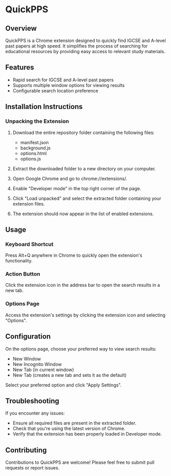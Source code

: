 # QuickPPS

## Overview
QuickPPS is a Chrome extension designed to quickly find IGCSE and A-level past papers at high speed. It simplifies the process of searching for educational resources by providing easy access to relevant study materials.

## Features
- Rapid search for IGCSE and A-level past papers
- Supports multiple window options for viewing results
- Configurable search location preference

## Installation Instructions

### Unpacking the Extension
1. Download the entire repository folder containing the following files:
   - manifest.json
   - background.js
   - options.html
   - options.js

2. Extract the downloaded folder to a new directory on your computer.

3. Open Google Chrome and go to chrome://extensions/.

4. Enable "Developer mode" in the top right corner of the page.

5. Click "Load unpacked" and select the extracted folder containing your extension files.

6. The extension should now appear in the list of enabled extensions.

## Usage
### Keyboard Shortcut
Press Alt+Q anywhere in Chrome to quickly open the extension's functionality.

### Action Button
Click the extension icon in the address bar to open the search results in a new tab.

### Options Page
Access the extension's settings by clicking the extension icon and selecting "Options".

## Configuration
On the options page, choose your preferred way to view search results:
- New Window
- New Incognito Window
- New Tab (in current window)
- New Tab (creates a new tab and sets it as the default)

Select your preferred option and click "Apply Settings".

## Troubleshooting
If you encounter any issues:
- Ensure all required files are present in the extracted folder.
- Check that you're using the latest version of Chrome.
- Verify that the extension has been properly loaded in Developer mode.

## Contributing
Contributions to QuickPPS are welcome! Please feel free to submit pull requests or report issues.
